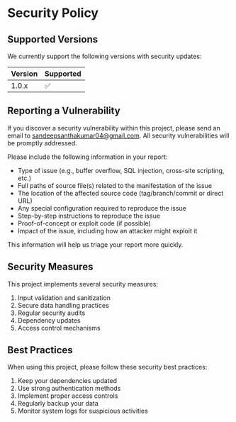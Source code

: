 # Security Policy

## Supported Versions

We currently support the following versions with security updates:

| Version | Supported          |
| ------- | ------------------ |
| 1.0.x   | :white_check_mark: |

## Reporting a Vulnerability

If you discover a security vulnerability within this project, please send an email to sandeepsanthakumar04@gmail.com. All security vulnerabilities will be promptly addressed.

Please include the following information in your report:
- Type of issue (e.g., buffer overflow, SQL injection, cross-site scripting, etc.)
- Full paths of source file(s) related to the manifestation of the issue
- The location of the affected source code (tag/branch/commit or direct URL)
- Any special configuration required to reproduce the issue
- Step-by-step instructions to reproduce the issue
- Proof-of-concept or exploit code (if possible)
- Impact of the issue, including how an attacker might exploit it

This information will help us triage your report more quickly.

## Security Measures

This project implements several security measures:

1. Input validation and sanitization
2. Secure data handling practices
3. Regular security audits
4. Dependency updates
5. Access control mechanisms

## Best Practices

When using this project, please follow these security best practices:

1. Keep your dependencies updated
2. Use strong authentication methods
3. Implement proper access controls
4. Regularly backup your data
5. Monitor system logs for suspicious activities 